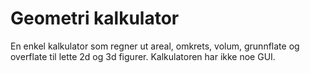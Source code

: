 # Geometri kalkulator
En enkel kalkulator som regner ut areal, omkrets, volum, grunnflate og overflate til lette 2d og 3d figurer. Kalkulatoren har ikke noe GUI. 
